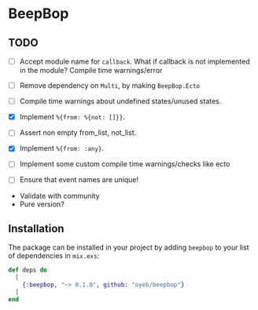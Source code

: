 # BeepBop

## TODO

* [ ] Accept module name for `callback`. What if callback is not implemented in the module? Compile time warnings/error
* [ ] Remove dependency on `Multi`, by making `BeepBop.Ecto`
* [ ] Compile time warnings about undefined states/unused states.
* [x] Implement `%{from: %{not: []}}`.
* [ ] Assert non empty from_list, not_list.
* [x] Implement `%{from: :any}`.
* [ ] Implement some custom compile time warnings/checks like ecto
* [ ] Ensure that event names are unique!


* Validate with community
* Pure version?

## Installation

The package can be installed in your project by adding `beepbop` to your list of
dependencies in `mix.exs`:

```elixir
def deps do
  [
    {:beepbop, "~> 0.1.0", github: "oyeb/beepbop"}
  ]
end
```
